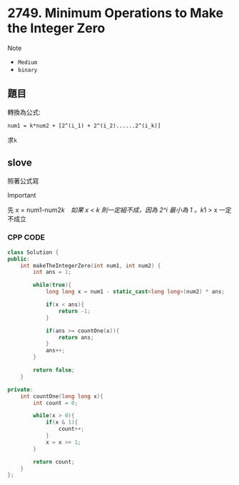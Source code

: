 # 2749. Minimum Operations to Make the Integer Zero

>[!note]
>- `Medium`
>- `binary`

## 題目

轉換為公式:

```
num1 = k*num2 + [2^(i_1) + 2^(i_2)......2^(i_k)]
```

求`k`

## slove

照著公式寫

>[!important]
>先 x = num1-num2*k　如果 x < k 則一定組不成，因為 2^i 最小為 1 。k*1 > x 一定不成立

### CPP CODE

```cpp
class Solution {
public:
    int makeTheIntegerZero(int num1, int num2) {
        int ans = 1;

        while(true){
            long long x = num1 - static_cast<long long>(num2) * ans;

            if(x < ans){
                return -1;
            }

            if(ans >= countOne(x)){
                return ans;
            }
            ans++;
        }

        return false;
    }

private:
    int countOne(long long x){
        int count = 0;

        while(x > 0){
            if(x & 1){
                count++;
            }
            x = x >> 1;
        }

        return count;
    }
};
```
